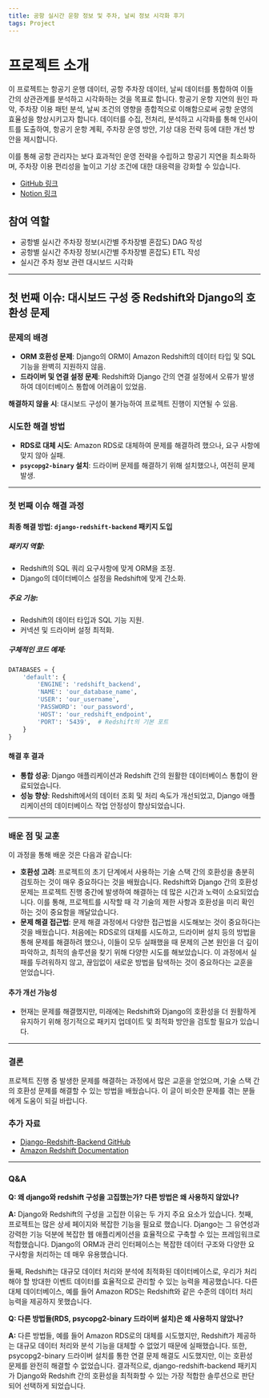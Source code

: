 ```yaml
---
title: 공항 실시간 운항 정보 및 주차, 날씨 정보 시각화 후기
tags: Project
---
```


# 프로젝트 소개

이 프로젝트는 항공기 운행 데이터, 공항 주차장 데이터, 날씨 데이터를 통합하여 이들 간의 상관관계를 분석하고 시각화하는 것을 목표로 합니다. 항공기 운항 지연의 원인 파악, 주차장 이용 패턴 분석, 날씨 조건의 영향을 종합적으로 이해함으로써 공항 운영의 효율성을 향상시키고자 합니다. 데이터를 수집, 전처리, 분석하고 시각화를 통해 인사이트를 도출하여, 항공기 운항 계획, 주차장 운영 방안, 기상 대응 전략 등에 대한 개선 방안을 제시합니다.

 이를 통해 공항 관리자는 보다 효과적인 운영 전략을 수립하고 항공기 지연을 최소화하며, 주차장 이용 편리성을 높이고 기상 조건에 대한 대응력을 강화할 수 있습니다.

- [GitHub 링크](https://github.com/pdc-3-project/gce-airflow)
- [Notion 링크](https://project-public.notion.site/3-_-6c55300cf340403e89e6be05ca0d903a?pvs=74)

## 참여 역할
- 공항별 실시간 주차장 정보(시간별 주차장별 혼잡도) DAG 작성
- 공항별 실시간 주차장 정보(시간별 주차장별 혼잡도) ETL 작성
- 실시간 주차 정보 관련 대시보드 시각화

---

## 첫 번째 이슈: 대시보드 구성 중 Redshift와 Django의 호환성 문제

### 문제의 배경
- **ORM 호환성 문제**: Django의 ORM이 Amazon Redshift의 데이터 타입 및 SQL 기능을 완벽히 지원하지 않음.
- **드라이버 및 연결 설정 문제**: Redshift와 Django 간의 연결 설정에서 오류가 발생하여 데이터베이스 통합에 어려움이 있었음.

**해결하지 않을 시**: 대시보드 구성이 불가능하여 프로젝트 진행이 지연될 수 있음.

### 시도한 해결 방법
- **RDS로 대체 시도**: Amazon RDS로 대체하여 문제를 해결하려 했으나, 요구 사항에 맞지 않아 실패.
- **`psycopg2-binary` 설치**: 드라이버 문제를 해결하기 위해 설치했으나, 여전히 문제 발생.

---

### 첫 번째 이슈 해결 과정

#### 최종 해결 방법: `django-redshift-backend` 패키지 도입

##### 패키지 역할:
- Redshift의 SQL 쿼리 요구사항에 맞게 ORM을 조정.
- Django의 데이터베이스 설정을 Redshift에 맞게 간소화.

##### 주요 기능:
- Redshift의 데이터 타입과 SQL 기능 지원.
- 커넥션 및 드라이버 설정 최적화.

##### 구체적인 코드 예제:

```python
DATABASES = {
    'default': {
        'ENGINE': 'redshift_backend',
        'NAME': 'our_database_name',
        'USER': 'our_username',
        'PASSWORD': 'our_password',
        'HOST': 'our_redshift_endpoint',
        'PORT': '5439',  # Redshift의 기본 포트
    }
}
```

#### 해결 후 결과
- **통합 성공**: Django 애플리케이션과 Redshift 간의 원활한 데이터베이스 통합이 완료되었습니다.
- **성능 향상**: Redshift에서의 데이터 조회 및 처리 속도가 개선되었고, Django 애플리케이션의 데이터베이스 작업 안정성이 향상되었습니다.

---

### 배운 점 및 교훈

이 과정을 통해 배운 것은 다음과 같습니다:
- **호환성 고려**: 프로젝트의 초기 단계에서 사용하는 기술 스택 간의 호환성을 충분히 검토하는 것이 매우 중요하다는 것을 배웠습니다. Redshift와 Django 간의 호환성 문제는 프로젝트 진행 중간에 발생하여 해결하는 데 많은 시간과 노력이 소요되었습니다. 이를 통해, 프로젝트를 시작할 때 각 기술의 제한 사항과 호환성을 미리 확인하는 것이 중요함을 깨달았습니다.
- **문제 해결 접근법**: 문제 해결 과정에서 다양한 접근법을 시도해보는 것이 중요하다는 것을 배웠습니다. 처음에는 RDS로의 대체를 시도하고, 드라이버 설치 등의 방법을 통해 문제를 해결하려 했으나, 이들이 모두 실패했을 때 문제의 근본 원인을 더 깊이 파악하고, 최적의 솔루션을 찾기 위해 다양한 시도를 해보았습니다. 이 과정에서 실패를 두려워하지 않고, 끊임없이 새로운 방법을 탐색하는 것이 중요하다는 교훈을 얻었습니다.

#### 추가 개선 가능성
- 현재는 문제를 해결했지만, 미래에는 Redshift와 Django의 호환성을 더 원활하게 유지하기 위해 정기적으로 패키지 업데이트 및 최적화 방안을 검토할 필요가 있습니다.

---

### 결론

프로젝트 진행 중 발생한 문제를 해결하는 과정에서 많은 교훈을 얻었으며, 기술 스택 간의 호환성 문제를 해결할 수 있는 방법을 배웠습니다. 이 글이 비슷한 문제를 겪는 분들에게 도움이 되길 바랍니다.

### 추가 자료
- [Django-Redshift-Backend GitHub](https://github.com/jonashagstedt/django-redshift-backend)
- [Amazon Redshift Documentation](https://docs.aws.amazon.com/redshift/index.html)

---

### Q&A

**Q: 왜 django와 redshift 구성을 고집했는가? 다른 방법은 왜 사용하지 않았나?**

**A:** Django와 Redshift의 구성을 고집한 이유는 두 가지 주요 요소가 있습니다. 첫째, 프로젝트는 많은 상세 페이지와 복잡한 기능을 필요로 했습니다. Django는 그 유연성과 강력한 기능 덕분에 복잡한 웹 애플리케이션을 효율적으로 구축할 수 있는 프레임워크로 적합했습니다. Django의 ORM과 관리 인터페이스는 복잡한 데이터 구조와 다양한 요구사항을 처리하는 데 매우 유용했습니다.

둘째, Redshift는 대규모 데이터 처리와 분석에 최적화된 데이터베이스로, 우리가 처리해야 할 방대한 이벤트 데이터를 효율적으로 관리할 수 있는 능력을 제공했습니다. 다른 대체 데이터베이스, 예를 들어 Amazon RDS는 Redshift와 같은 수준의 데이터 처리 능력을 제공하지 못했습니다.


**Q: 다른 방법들(RDS,  psycopg2-binary 드라이버 설치)은 왜 사용하지 않았나?**

**A:** 다른 방법들, 예를 들어 Amazon RDS로의 대체를 시도했지만, Redshift가 제공하는 대규모 데이터 처리와 분석 기능을 대체할 수 없었기 때문에 실패했습니다. 또한, psycopg2-binary 드라이버 설치를 통한 연결 문제 해결도 시도했지만, 이는 호환성 문제를 완전히 해결할 수 없었습니다. 결과적으로, django-redshift-backend 패키지가 Django와 Redshift 간의 호환성을 최적화할 수 있는 가장 적합한 솔루션으로 판단되어 선택하게 되었습니다.

